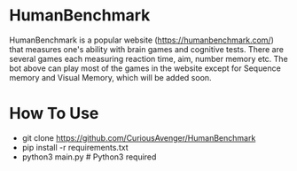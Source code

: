 # HumanBenchmark
HumanBenchmark is a popular website (https://humanbenchmark.com/) that measures one's ability with brain games and cognitive tests. There are several games each measuring reaction time, aim, number memory etc. The bot above can play most of the games in the website except for Sequence memory and Visual Memory, which will be added soon.

# How To Use
- git clone https://github.com/CuriousAvenger/HumanBenchmark
- pip install -r requirements.txt
- python3 main.py # Python3 required
